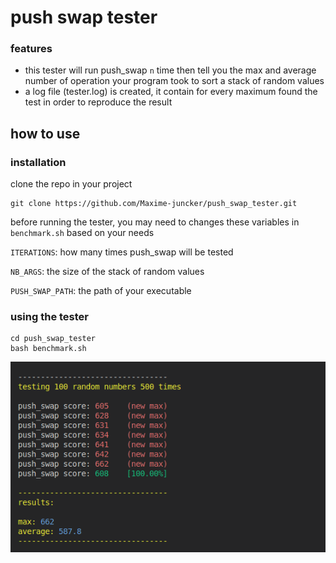 # push swap tester

### features
- this tester will run push_swap `n` time then tell you the max and average number of operation your program took to sort a stack of random values
- a log file (tester.log) is created, it contain for every maximum found the test in order to reproduce the result



## how to use
### installation
clone the repo in your project
```
git clone https://github.com/Maxime-juncker/push_swap_tester.git
```

before running the tester, you may need to changes these variables in `benchmark.sh` based on your needs

`ITERATIONS`: how many times push_swap will be tested

`NB_ARGS`: the size of the stack of random values

`PUSH_SWAP_PATH`: the path of your executable

### using the tester
```
cd push_swap_tester
bash benchmark.sh
```
![tester](img.png)